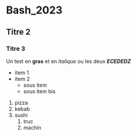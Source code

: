 # Bash_2023
## Titre 2
### Titre 3

Un test en **gras** et en *italique* ou les deux ***ECEDEDZ***

- item 1
- item 2
  - sous item
  - sous item bis

1. pizza
2. kebab
3. sushi
   1. truc
   2. machin
